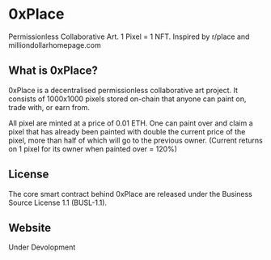 # 0xPlace

Permissionless Collaborative Art. 1 Pixel = 1 NFT. Inspired by r/place and milliondollarhomepage.com

## What is 0xPlace?

0xPlace is a decentralised permissionless collaborative art project. It consists of 1000x1000 pixels stored on-chain that anyone can paint on, trade with, or earn from.

All pixel are minted at a price of 0.01 ETH.
One can paint over and claim a pixel that has already been painted with double the current price of the pixel, more than half of which will go to the previous owner. 
(Current returns on 1 pixel for its owner when painted over = 120%)

## License

The core smart contract behind 0xPlace are released under the Business Source License 1.1 (BUSL-1.1).

## Website

Under Devolopment
